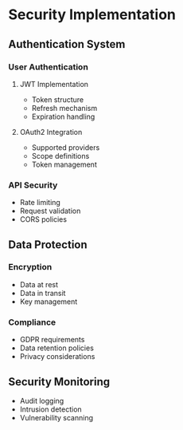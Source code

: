 # Security Implementation

## Authentication System

### User Authentication
1. JWT Implementation
   - Token structure
   - Refresh mechanism
   - Expiration handling

2. OAuth2 Integration
   - Supported providers
   - Scope definitions
   - Token management

### API Security
- Rate limiting
- Request validation
- CORS policies

## Data Protection

### Encryption
- Data at rest
- Data in transit
- Key management

### Compliance
- GDPR requirements
- Data retention policies
- Privacy considerations

## Security Monitoring
- Audit logging
- Intrusion detection
- Vulnerability scanning